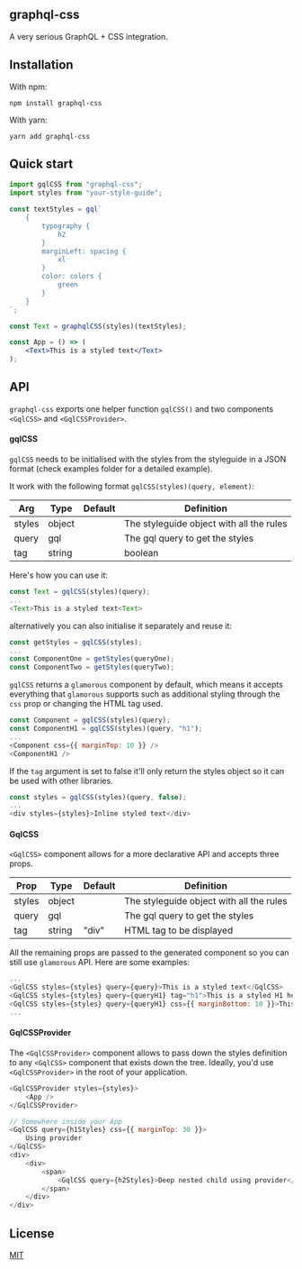 ## graphql-css

A very serious GraphQL + CSS integration.

## Installation

With npm:

`npm install graphql-css`

With yarn:

`yarn add graphql-css`

## Quick start

```jsx
import gqlCSS from "graphql-css";
import styles from "your-style-guide";

const textStyles = gql`
    {
        typography {
            h2
        }
        marginLeft: spacing {
            xl
        }
        color: colors {
            green
        }
    }
`;

const Text = graphqlCSS(styles)(textStyles);

const App = () => (
    <Text>This is a styled text</Text>
);
```

## API

`graphql-css` exports one helper function `gqlCSS()` and two components `<GqlCSS>` and `<GqlCSSProvider>`.

#### gqlCSS
`gqlCSS` needs to be initialised with the styles from the styleguide in a JSON format (check examples folder for a detailed example).

It work with the following format `gqlCSS(styles)(query, element)`:

| Arg           | Type            | Default                           | Definition                                                                                                                                    |
| -------------- | --------------- | --------------------------------- | --------------------------------------------------------------------------------------------------------------------------------------------- |
| styles       | object          |       | The styleguide object with all the rules |
| query       | gql          |       | The gql query to get the styles |
| tag       | string || boolean         | "div"      | HTML tag to be displayed. If set to false only styles are returned. |

Here's how you can use it:

```js
const Text = gqlCSS(styles)(query);
...
<Text>This is a styled text<Text>
```
alternatively you can also initialise it separately and reuse it:
```js
const getStyles = gqlCSS(styles);
...
const ComponentOne = getStyles(queryOne);
const ComponentTwo = getStyles(queryTwo);
```

`gqlCSS` returns a `glamorous` component by default, which means it accepts everything that `glamorous` supports such as additional styling through the `css` prop or changing the HTML tag used.

```js
const Component = gqlCSS(styles)(query);
const ComponentH1 = gqlCSS(styles)(query, "h1");
...
<Component css={{ marginTop: 10 }} />
<ComponentH1 />
```

If the `tag` argument is set to false it'll only return the styles object so it can be used with other libraries.

```js
const styles = gqlCSS(styles)(query, false);
...
<div styles={styles}>Inline styled text</div>
```

#### GqlCSS

`<GqlCSS>` component allows for a more declarative API and accepts three props.

| Prop           | Type            | Default                           | Definition                                                                                                                                    |
| -------------- | --------------- | --------------------------------- | --------------------------------------------------------------------------------------------------------------------------------------------- |
| styles       | object          |       | The styleguide object with all the rules |
| query       | gql          |       | The gql query to get the styles |
| tag       | string          | "div"      | HTML tag to be displayed |

All the remaining props are passed to the generated component so you can still use `glamorous` API. Here are some examples:

```js
...
<GqlCSS styles={styles} query={query}>This is a styled text</GqlCSS>
<GqlCSS styles={styles} query={queryH1} tag="h1">This is a styled H1 heading</GqlCSS>
<GqlCSS styles={styles} query={queryH1} css={{ marginBottom: 10 }}>This is a custom styled text</GqlCSS>
...
```

#### GqlCSSProvider
The `<GqlCSSProvider>` component allows to pass down the styles definition to any `<GqlCSS>` component that exists down the tree. Ideally, you'd use `<GqlCSSProvider>` in the root of your application.

```js
<GqlCSSProvider styles={styles}>
    <App />
</GqlCSSProvider>

// Somewhere inside your App
<GqlCSS query={h1Styles} css={{ marginTop: 30 }}>
    Using provider
</GqlCSS>
<div>
    <div>
        <span>
            <GqlCSS query={h2Styles}>Deep nested child using provider</GqlCSS>
        </span>
    </div>
</div>
```

## License

[MIT](https://github.com/EDITD/react-responsive-picture/blob/master/LICENSE)
